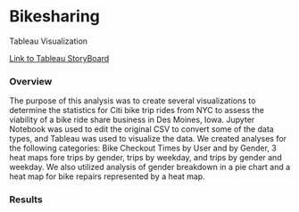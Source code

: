 # Bikesharing
Tableau Visualization 

[Link to Tableau StoryBoard](https://public.tableau.com/app/profile/richelyn.scott/viz/BikeSharingAnalysis_16278759425410/Story1?publish=yes)


### Overview

The purpose of this analysis was to create several visualizations to determine the statistics for Citi bike trip rides from NYC to assess the viability of a bike ride share business in Des Moines, Iowa. Jupyter Notebook was used to edit the original CSV to convert some of the data types, and Tableau was used to visualize the data. We created analyses for the following categories: Bike Checkout Times by User and by Gender, 3 heat maps fore trips by gender, trips by weekday, and trips by gender and weekday. We also utilized analysis of gender breakdown in a pie chart and a heat map for bike repairs represented by a heat map.

### Results

